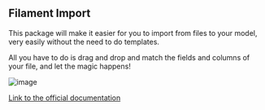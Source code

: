 ## Filament Import

This package will make it easier for you to import from files to your model, very easily without the need to do templates.

All you have to do is drag and drop and match the fields and columns of your file, and let the magic happens!

![image](https://user-images.githubusercontent.com/11015977/204794177-1cd2260b-534e-40ea-a17a-d0db5b50b1f8.png)

[Link to the official documentation](https://github.com/konnco/filament-import)
